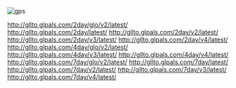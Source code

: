 <img src="https://icompile.eladkarako.com/_uploads/2014/12/gps.jpg" alt="gps" rem-width="225" rem-height="225" class="alignright size-full wp-image-2198" />

<a href="http://gllto.glpals.com/2day/glo/v2/latest/" title="http://gllto.glpals.com/2day/glo/v2/latest/" target="_blank">http://gllto.glpals.com/2day/glo/v2/latest/</a>
<a href="http://gllto.glpals.com/2day/latest/" title="http://gllto.glpals.com/2day/latest/" target="_blank">http://gllto.glpals.com/2day/latest/</a>
<a href="http://gllto.glpals.com/2day/v2/latest/" title="http://gllto.glpals.com/2day/v2/latest/" target="_blank">http://gllto.glpals.com/2day/v2/latest/</a>
<a href="http://gllto.glpals.com/2day/v3/latest/" title="http://gllto.glpals.com/2day/v3/latest/" target="_blank">http://gllto.glpals.com/2day/v3/latest/</a>
<a href="http://gllto.glpals.com/2day/v4/latest/" title="http://gllto.glpals.com/2day/v4/latest/" target="_blank">http://gllto.glpals.com/2day/v4/latest/</a>
<a href="http://gllto.glpals.com/4day/glo/v2/latest/" title="http://gllto.glpals.com/4day/glo/v2/latest/" target="_blank">http://gllto.glpals.com/4day/glo/v2/latest/</a>
<a href="http://gllto.glpals.com/4day/v3/latest/" title="http://gllto.glpals.com/4day/v3/latest/" target="_blank">http://gllto.glpals.com/4day/v3/latest/</a>
<a href="http://gllto.glpals.com/4day/v4/latest/" title="http://gllto.glpals.com/4day/v4/latest/" target="_blank">http://gllto.glpals.com/4day/v4/latest/</a>
<a href="http://gllto.glpals.com/7day/glo/v2/latest/" title="http://gllto.glpals.com/7day/glo/v2/latest/" target="_blank">http://gllto.glpals.com/7day/glo/v2/latest/</a>
<a href="http://gllto.glpals.com/7day/latest/" title="http://gllto.glpals.com/7day/latest/" target="_blank">http://gllto.glpals.com/7day/latest/</a>
<a href="http://gllto.glpals.com/7day/v2/latest/" title="http://gllto.glpals.com/7day/v2/latest/" target="_blank">http://gllto.glpals.com/7day/v2/latest/</a>
<a href="http://gllto.glpals.com/7day/v3/latest/" title="http://gllto.glpals.com/7day/v3/latest/" target="_blank">http://gllto.glpals.com/7day/v3/latest/</a>
<a href="http://gllto.glpals.com/7day/v4/latest/" title="http://gllto.glpals.com/7day/v4/latest/" target="_blank">http://gllto.glpals.com/7day/v4/latest/</a>
